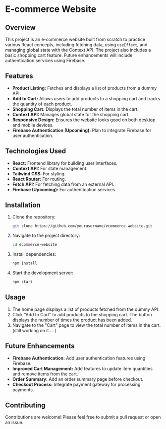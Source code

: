 

# E-commerce Website

## Overview

This project is an e-commerce website built from scratch to practice various React concepts, including fetching data, using `useEffect`, and managing global state with the Context API. The project also includes a basic shopping cart feature. Future enhancements will include authentication services using Firebase.

## Features

- **Product Listing:** Fetches and displays a list of products from a dummy API.
- **Add to Cart:** Allows users to add products to a shopping cart and tracks the quantity of each product.
- **Shopping Cart:** Displays the total number of items in the cart.
- **Context API:** Manages global state for the shopping cart.
- **Responsive Design:** Ensures the website looks good on both desktop and mobile devices.
- **Firebase Authentication (Upcoming):** Plan to integrate Firebase for user authentication.

## Technologies Used

- **React:** Frontend library for building user interfaces.
- **Context API:** For state management.
- **Tailwind CSS:** For styling.
- **React Router:** For routing.
- **Fetch API:** For fetching data from an external API.
- **Firebase (Upcoming):** For authentication services.

## Installation

1. Clone the repository:
   ```bash
   git clone https://github.com/yourusername/ecommerce-website.git
   ```
2. Navigate to the project directory:
   ```bash
   cd ecommerce-website
   ```
3. Install dependencies:
   ```bash
   npm install
   ```
4. Start the development server:
   ```bash
   npm start
   ```

## Usage

1. The home page displays a list of products fetched from the dummy API.
2. Click "Add to Cart" to add products to the shopping cart. The button displays the number of times the product has been added.
3. Navigate to the "Cart" page to view the total number of items in the cart.(still working on it ... )



## Future Enhancements

- **Firebase Authentication:** Add user authentication features using Firebase.
- **Improved Cart Management:** Add features to update item quantities and remove items from the cart.
- **Order Summary:** Add an order summary page before checkout.
- **Checkout Process:** Integrate payment gateway for processing payments.

## Contributing

Contributions are welcome! Please feel free to submit a pull request or open an issue.

